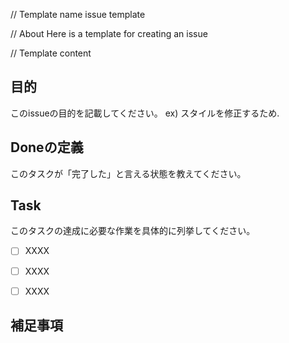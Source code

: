 // Template name
issue template

// About 
Here is a template for creating an issue

// Template content

## 目的
このissueの目的を記載してください。
ex) スタイルを修正するため.

## Doneの定義
このタスクが「完了した」と言える状態を教えてください。


## Task
このタスクの達成に必要な作業を具体的に列挙してください。
- [ ] XXXX
- [ ] XXXX
- [ ] XXXX


## 補足事項